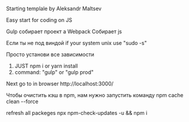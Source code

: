 Starting templale by Aleksandr Maltsev 

Easy start for coding on JS

Gulp собирает проект а Webpack Собирает js

Если ты не под виндой
if your system unix use "sudo -s"

Просто установи все зависимости

1. JUST npm i or yarn install
2. command: "gulp" or "gulp prod"

Next go to in browser http://localhost:3000/

Чтобы очистить кэш в npm, нам нужно запустить команду npm cache clean --force

refresh all packeges
npx npm-check-updates -u && npm i
